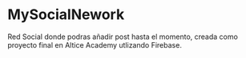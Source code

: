 # MySocialNework

Red Social donde podras añadir post hasta el momento, creada como proyecto final en Altice Academy utlizando Firebase.
